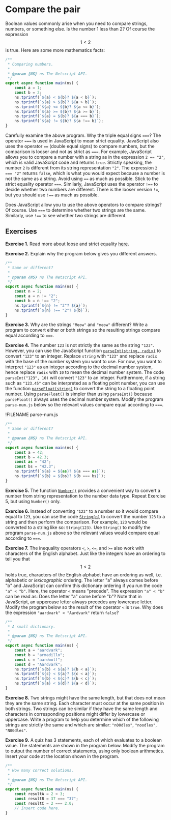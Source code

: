 # Compare the pair

Boolean values commonly arise when you need to compare strings, numbers, or
something else. Is the number 1 less than 2? Of course the expression $$1 < 2$$
is true. Here are some more mathematics facts:

```js
/**
 * Comparing numbers.
 *
 * @param {NS} ns The Netscript API.
 */
export async function main(ns) {
    const a = 1;
    const b = 2;
    ns.tprintf(`${a} < ${b}? ${a < b}`);
    ns.tprintf(`${a} > ${b}? ${a > b}`);
    ns.tprintf(`${a} <= ${b}? ${a <= b}`);
    ns.tprintf(`${a} >= ${b}? ${a >= b}`);
    ns.tprintf(`${a} = ${b}? ${a === b}`);
    ns.tprintf(`${a} != ${b}? ${a !== b}`);
}
```

Carefully examine the above program. Why the triple equal signs `===`? The
operator `===` is used in JavaScript to mean strict equality. JavaScript also
uses the operator `==` (double equal signs) to compare numbers, but the
comparison is looser and not as strict as `===`. For example, JavaScript allows
you to compare a number with a string as in the expression `2 == "2"`, which is
valid JavaScript code and returns `true`. Strictly speaking, the number `2` is
different from its string representation `"2"`. The expression `2 === "2"`
returns `false`, which is what you would expect because a number is not the same
as a string. Avoid using `==` as much as possible. Stick to the strict equality
operator `===`. Similarly, JavaScript uses the operator `!==` to decide whether
two numbers are different. There is the looser version `!=`, but you should use
`!==` as much as possible.

Does JavaScript allow you to use the above operators to compare strings? Of
course. Use `===` to determine whether two strings are the same. Similarly, use
`!==` to see whether two strings are different.

<!-- ====================================================================== -->

## Exercises

**Exercise 1.** Read more about loose and strict equality
[here](https://developer.mozilla.org/en-US/docs/Web/JavaScript/Equality_comparisons_and_sameness).

**Exercise 2.** Explain why the program below gives you different answers.

```js
/**
 * Same or different?
 *
 * @param {NS} ns The Netscript API.
 */
export async function main(ns) {
    const n = 2;
    const a = n != "2";
    const b = n !== "2";
    ns.tprintf(`${n} != "2"? ${a}`);
    ns.tprintf(`${n} !== "2"? ${b}`);
}
```

**Exercise 3.** Why are the strings `"Meow"` and `"meow"` different? Write a
program to convert either or both strings so the resulting strings compare equal
according to `===`.

**Exercise 4.** The number `123` is not strictly the same as the string `"123"`.
However, you can use the JavaScript function
[`parseInt(string, radix)`](https://developer.mozilla.org/en-US/docs/Web/JavaScript/Reference/Global_Objects/parseInt)
to convert `"123"` to an integer. Replace `string` with `"123"` and replace
`radix` with the base of the number system you want to use. For now, you want to
interpret `"123"` as an integer according to the decimal number system, hence
replace `radix` with `10` to mean the decimal number system. The code
`parseInt("123", 10)` will convert `"123"` to an integer. Furthermore, if a
string such as `"123.45"` can be interpreted as a floating point number, you can
use the function
[`parseFloat(string)`](https://developer.mozilla.org/en-US/docs/Web/JavaScript/Reference/Global_Objects/parseFloat)
to convert the string to a floating point number. Using `parseFloat()` is
simpler than using `parseInt()` because `parseFloat()` always uses the decimal
number system. Modify the program `parse-num.js` below so the relevant values
compare equal according to `===`.

!FILENAME parse-num.js

```js
/**
 * Same or different?
 *
 * @param {NS} ns The Netscript API.
 */
export async function main(ns) {
    const a = 42;
    const b = 42.3;
    const as = "42";
    const bs = "42.3";
    ns.tprintf(`${a} = ${as}? ${a === as}`);
    ns.tprintf(`${b} = ${bs}? ${b === bs}`);
}
```

**Exercise 5.** The function
[`Number()`](https://developer.mozilla.org/en-US/docs/Web/JavaScript/Reference/Global_Objects/Number)
provides a convenient way to convert a number from string representation to the
number data type. Repeat Exercise 5, but using `Number()` only.

**Exercise 6.** Instead of converting `"123"` to a number so it would compare
equal to `123`, you can use the code
[`String(n)`](https://developer.mozilla.org/en-US/docs/Web/JavaScript/Reference/Global_Objects/String)
to convert the number `123` to a string and then perform the comparison. For
example, `123` would be converted to a string like so: `String(123)`. Use
`String()` to modify the program `parse-num.js` above so the relevant values
would compare equal according to `===`.

**Exercise 7.** The inequality operators `<`, `>`, `<=`, and `>=` also work with
characters of the English alphabet. Just like the integers have an ordering to
tell you that $$1 < 2$$ holds true, characters of the English alphabet have an
ordering as well, i.e. alphabetic or _lexicographic_ ordering. The letter "a"
always comes before "b" and JavaScript can confirm this dictionary ordering if
you run the code `"a" < "b"`. Here, the operator `<` means "precede". The
expression `"a" < "b"` can be read as: Does the letter "a" come before "b"? Note
that in JavaScript, an uppercase letter always precedes any lowercase letter.
Modify the program below so the result of the operator `<` is `true`. Why does
the expression `"aardvark" < "Aardvark"` return `false`?

```js
/**
 * A small dictionary.
 *
 * @param {NS} ns The Netscript API.
 */
export async function main(ns) {
    const a = "aardvark";
    const b = "armadillo";
    const c = "aardwolf";
    const d = "Aardvark";
    ns.tprintf(`${b} < ${a}? ${b < a}`);
    ns.tprintf(`${c} < ${a}? ${c < a}`);
    ns.tprintf(`${b} < ${c}? ${b < c}`);
    ns.tprintf(`${a} < ${d}? ${a < d}`);
}
```

**Exercise 8.** Two strings might have the same length, but that does not mean
they are the same string. Each character must occur at the same position in both
strings. Two strings can be similar if they have the same length and characters
in corresponding positions might differ by lowercase or uppercase. Write a
program to help you determine which of the following strings are strictly the
same and which are similar: `"n00dles"`, `"noodles"`, `"N00dles"`.

**Exercise 9.** A quiz has 3 statements, each of which evaluates to a boolean
value. The statements are shown in the program below. Modify the program to
output the number of correct statements, using only boolean arithmetics. Insert
your code at the location shown in the program.

```js
/**
 * How many correct solutions.
 *
 * @param {NS} ns The Netscript API.
 */
export async function main(ns) {
    const resultA = 2 < 3;
    const resultB = 37 === "37";
    const resultC = 2 === 2.0;
    // Insert code here.
}
```
